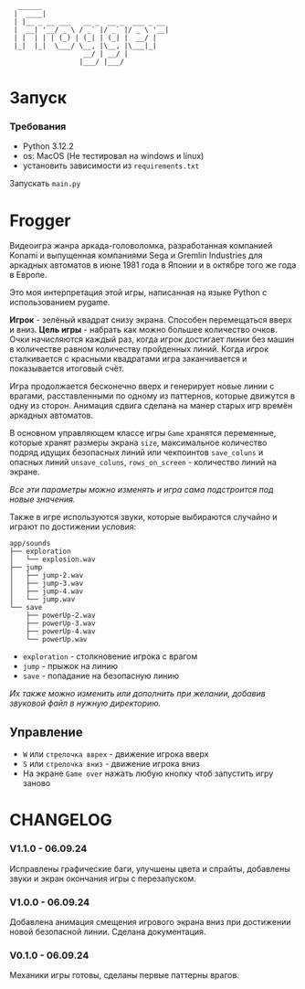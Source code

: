 ```
  ______                               
 |  ____|                              
 | |__ _ __ ___   __ _  __ _  ___ _ __ 
 |  __| '__/ _ \ / _` |/ _` |/ _ \ '__|
 | |  | | | (_) | (_| | (_| |  __/ |   
 |_|  |_|  \___/ \__, |\__, |\___|_|   
                  __/ | __/ |          
                 |___/ |___/           
```
# Запуск
### Требования
 - Python 3.12.2
 - os: MacOS (Не тестировал на windows и linux)
 - установить зависимости из `requirements.txt`

Запускать `main.py`

# Frogger
Видеоигра жанра аркада-головоломка, разработанная компанией Konami и выпущенная компаниями Sega и Gremlin Industries для аркадных автоматов в июне 1981 года в Японии и в октябре того же года в Европе.

Это моя интерпретация этой игры, написанная на языке Python с использованием pygame. 

**Игрок** - зелёный квадрат снизу экрана. Способен перемещаться вверх и вниз. 
**Цель игры** - набрать как можно большее количество очков. Очки начисляются каждый раз, 
когда игрок достигает линии без машин в количестве равном количеству пройденных линий. 
Когда игрок сталкивается с красными квадратами игра заканчивается и показывается итоговый счёт.

Игра продолжается бесконечно вверх и генерирует новые линии с врагами, расставленными 
по одному из паттернов, которые движутся в одну из сторон. Анимация сдвига сделана на манер 
старых игр времён аркадных автоматов. 

В основном управляющем классе игры `Game` хранятся переменные, которые хранят размеры экрана `size`, 
максимальное количество подряд идущих безопасных линий или чекпоинтов `save_coluns` и 
опасных линий `unsave_coluns`, `rows_on_screen` - количество линий на экране. 

_Все эти параметры можно изменять и игра сама подстроится под новые значения._


Также в игре используются звуки, которые выбираются случайно и играют по достижении условия: 
```
app/sounds
├── exploration
│   └── explosion.wav
├── jump
│   ├── jump-2.wav
│   ├── jump-3.wav
│   ├── jump-4.wav
│   └── jump.wav
└── save
    ├── powerUp-2.wav
    ├── powerUp-3.wav
    ├── powerUp-4.wav
    └── powerUp.wav
```
 - `exploration` - столкновение игрока с врагом
 - `jump` - прыжок на линию
 - `save` - попадание на безопасную линию

_Их также можно изменить или дополнить при желании, добавив звуковой файл в нужную директорию._

## Управление
 - `W` или `стрелочка вврех` - движение игрока вверх
 - `S` или `стрелочка вниз` - движение игрока вниз
 - На экране `Game over` нажать любую кнопку чтоб запустить игру заново

# CHANGELOG
### V1.1.0 - 06.09.24
Исправлены графические баги, улучшены цвета и спрайты, добавлены звуки и экран окончания игры с перезапуском.

### V1.0.0 - 06.09.24
Добавлена анимация смещения игрового экрана вниз при достижении новой безопасной линии. Сделана документация.

### V0.1.0 - 06.09.24
Механики игры готовы, сделаны первые паттерны врагов.
